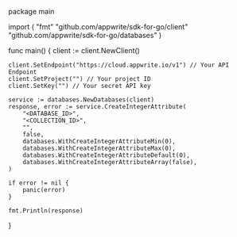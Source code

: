 package main

import (
    "fmt"
    "github.com/appwrite/sdk-for-go/client"
    "github.com/appwrite/sdk-for-go/databases"
)

func main() {
    client := client.NewClient()

    client.SetEndpoint("https://cloud.appwrite.io/v1") // Your API Endpoint
    client.SetProject("") // Your project ID
    client.SetKey("") // Your secret API key

    service := databases.NewDatabases(client)
    response, error := service.CreateIntegerAttribute(
        "<DATABASE_ID>",
        "<COLLECTION_ID>",
        "",
        false,
        databases.WithCreateIntegerAttributeMin(0),
        databases.WithCreateIntegerAttributeMax(0),
        databases.WithCreateIntegerAttributeDefault(0),
        databases.WithCreateIntegerAttributeArray(false),
    )

    if error != nil {
        panic(error)
    }

    fmt.Println(response)
}
